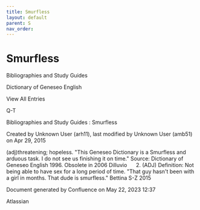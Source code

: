 ```yaml
---
title: Smurfless
layout: default
parent: S
nav_order:
---
```


# Smurfless

Bibliographies and Study Guides

Dictionary of Geneseo English

View All Entries

Q-T

Bibliographies and Study Guides : Smurfless

Created by  Unknown User (arh11), last modified by  Unknown User (amb51) on Apr 29, 2015

(adj)threatening; hopeless. &quot;This Geneseo Dictionary is a Smurfless and arduous task. I do not see us finishing it on time.&quot; Source: Dictionary of Geneseo English 1996. Obsolete in 2006 Dilluvio      2. (ADJ) Definition: Not being able to have sex for a long period of time. &quot;That guy hasn't been with a girl in months. That dude is smurfless.&quot; Bettina S-Z 2015

Document generated by Confluence on May 22, 2023 12:37

Atlassian
